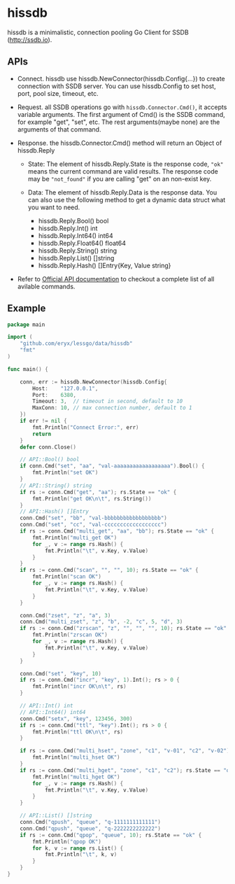 # hissdb

hissdb is a minimalistic, connection pooling Go Client for SSDB (http://ssdb.io).

## APIs
* Connect. hissdb use hissdb.NewConnector(hissdb.Config{...}) to create connection with SSDB server. You can use hissdb.Config to set host, port, pool size, timeout, etc.

* Request. all SSDB operations go with ```hissdb.Connector.Cmd()```, it accepts variable arguments. The first argument of Cmd() is the SSDB command, for example "get", "set", etc. The rest arguments(maybe none) are the arguments of that command.

* Response. the hissdb.Connector.Cmd() method will return an Object of hissdb.Reply

	* State:  The element of hissdb.Reply.State is the response code, ```"ok"``` means the current command are valid results. The response code may be ```"not_found"``` if you are calling "get" on an non-exist key.

	* Data: The element of hissdb.Reply.Data is the response data. You can also use the following method to get a dynamic data struct what you want to need.
		* hissdb.Reply.Bool() bool
		* hissdb.Reply.Int() int
		* hissdb.Reply.Int64() int64
		* hissdb.Reply.Float64() float64
		* hissdb.Reply.String() string
		* hissdb.Reply.List() []string
		* hissdb.Reply.Hash() []Entry{Key, Value string}

* Refer to [Official API documentation](http://ssdb.io/docs/) to checkout a complete list of all avilable commands.

## Example
```go
package main

import (
	"github.com/eryx/lessgo/data/hissdb"
	"fmt"
)

func main() {

	conn, err := hissdb.NewConnector(hissdb.Config{
		Host:    "127.0.0.1",
		Port:    6380,
		Timeout: 3,  // timeout in second, default to 10
		MaxConn: 10, // max connection number, default to 1
	})
	if err != nil {
		fmt.Println("Connect Error:", err)
		return
	}
	defer conn.Close()

	// API::Bool() bool
	if conn.Cmd("set", "aa", "val-aaaaaaaaaaaaaaaaaa").Bool() {
		fmt.Println("set OK")
	}
	// API::String() string
	if rs := conn.Cmd("get", "aa"); rs.State == "ok" {
		fmt.Println("get OK\n\t", rs.String())
	}
	// API::Hash() []Entry
	conn.Cmd("set", "bb", "val-bbbbbbbbbbbbbbbbbb")
	conn.Cmd("set", "cc", "val-cccccccccccccccccc")
	if rs := conn.Cmd("multi_get", "aa", "bb"); rs.State == "ok" {
		fmt.Println("multi_get OK")
		for _, v := range rs.Hash() {
			fmt.Println("\t", v.Key, v.Value)
		}
	}
	if rs := conn.Cmd("scan", "", "", 10); rs.State == "ok" {
		fmt.Println("scan OK")
		for _, v := range rs.Hash() {
			fmt.Println("\t", v.Key, v.Value)
		}
	}

	conn.Cmd("zset", "z", "a", 3)
	conn.Cmd("multi_zset", "z", "b", -2, "c", 5, "d", 3)
	if rs := conn.Cmd("zrscan", "z", "", "", "", 10); rs.State == "ok" {
		fmt.Println("zrscan OK")
		for _, v := range rs.Hash() {
			fmt.Println("\t", v.Key, v.Value)
		}
	}

	conn.Cmd("set", "key", 10)
	if rs := conn.Cmd("incr", "key", 1).Int(); rs > 0 {
		fmt.Println("incr OK\n\t", rs)
	}

	// API::Int() int
	// API::Int64() int64
	conn.Cmd("setx", "key", 123456, 300)
	if rs := conn.Cmd("ttl", "key").Int(); rs > 0 {
		fmt.Println("ttl OK\n\t", rs)
	}

	if rs := conn.Cmd("multi_hset", "zone", "c1", "v-01", "c2", "v-02"); rs.State == "ok" {
		fmt.Println("multi_hset OK")
	}
	if rs := conn.Cmd("multi_hget", "zone", "c1", "c2"); rs.State == "ok" {
		fmt.Println("multi_hget OK")
		for _, v := range rs.Hash() {
			fmt.Println("\t", v.Key, v.Value)
		}
	}

	// API::List() []string
	conn.Cmd("qpush", "queue", "q-1111111111111")
	conn.Cmd("qpush", "queue", "q-2222222222222")
	if rs := conn.Cmd("qpop", "queue", 10); rs.State == "ok" {
		fmt.Println("qpop OK")
		for k, v := range rs.List() {
			fmt.Println("\t", k, v)
		}
	}
}
```

